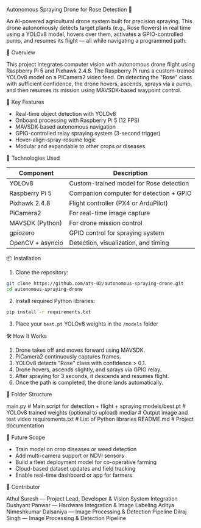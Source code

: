 Autonomous Spraying Drone for Rose Detection 🌹

An AI-powered agricultural drone system built for precision spraying. This drone autonomously detects target plants (e.g., Rose flowers) in real time using a YOLOv8 model, hovers over them, activates a GPIO-controlled pump, and resumes its flight — all while navigating a programmed path.


🚀 Overview

This project integrates computer vision with autonomous drone flight using Raspberry Pi 5 and Pixhawk 2.4.8. The Raspberry Pi runs a custom-trained YOLOv8 model on a PiCamera2 video feed. On detecting the "Rose" class with sufficient confidence, the drone hovers, ascends, sprays via a pump, and then resumes its mission using MAVSDK-based waypoint control.


🧠 Key Features

- Real-time object detection with YOLOv8
- Onboard processing with Raspberry Pi 5 (12 FPS)
- MAVSDK-based autonomous navigation
- GPIO-controlled relay spraying system (3-second trigger)
- Hover-align-spray-resume logic
- Modular and expandable to other crops or diseases



🧰 Technologies Used

| Component         | Description                                  |
|-------------------|----------------------------------------------|
| YOLOv8            | Custom-trained model for Rose detection      |
| Raspberry Pi 5    | Companion computer for detection + GPIO      |
| Pixhawk 2.4.8     | Flight controller (PX4 or ArduPilot)         |
| PiCamera2         | For real-time image capture                  |
| MAVSDK (Python)   | For drone mission control                    |
| gpiozero          | GPIO control for spraying system             |
| OpenCV + asyncio  | Detection, visualization, and timing         |



📦 Installation

1. Clone the repository:
```bash
git clone https://github.com/ats-02/autonomous-spraying-drone.git
cd autonomous-spraying-drone
```

2. Install required Python libraries:
```bash
pip install -r requirements.txt
```

3. Place your `best.pt` YOLOv8 weights in the `/models` folder  
   

🛠️ How It Works

1. Drone takes off and moves forward using MAVSDK.
2. PiCamera2 continuously captures frames.
3. YOLOv8 detects "Rose" class with confidence > 0.1.
4. Drone hovers, ascends slightly, and sprays via GPIO relay.
5. After spraying for 3 seconds, it descends and resumes flight.
6. Once the path is completed, the drone lands automatically.


📁 Folder Structure


main.py               # Main script for detection + flight + spraying
models/best.pt        # YOLOv8 trained weights (optional to upload)
media/                # Output image and test video
requirements.txt      # List of Python libraries
README.md             # Project documentation


🌱 Future Scope

- Train model on crop diseases or weed detection
- Add multi-camera support or NDVI sensors
- Build a fleet deployment model for co-operative farming
- Cloud-based dataset updates and field tracking
- Enable real-time dashboard or app for farmers

👤 Contributor

Athul Suresh — Project Lead, Developer & Vision System Integration
Dushyant Panwar — Hardware Integration & Image Labeling
Aditya Nimeshkumar Dalsaniya — Image Processing & Detection Pipeline
Dilraj Singh — Image Processing & Detection Pipeline




